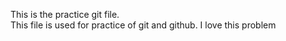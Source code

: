 This is the practice git file. 
<br>
This file is used for practice of git and github.
I love this problem